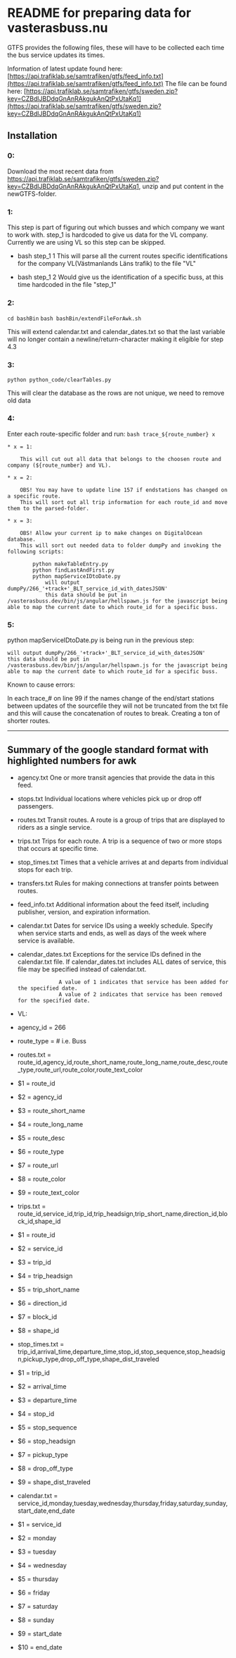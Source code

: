 # README for preparing data for vasterasbuss.nu 

GTFS provides the following files, these will have to be collected each time the bus service updates its times. 

Information of latest update found here: 	[https://api.trafiklab.se/samtrafiken/gtfs/feed_info.txt](https://api.trafiklab.se/samtrafiken/gtfs/feed_info.txt)
The file can be found here: 				[https://api.trafiklab.se/samtrafiken/gtfs/sweden.zip?key=CZBdlJBDdqGnAnRAkgukAnQtPxUtaKq1](https://api.trafiklab.se/samtrafiken/gtfs/sweden.zip?key=CZBdlJBDdqGnAnRAkgukAnQtPxUtaKq1)


## Installation 

### 0:


Download the most recent data from https://api.trafiklab.se/samtrafiken/gtfs/sweden.zip?key=CZBdlJBDdqGnAnRAkgukAnQtPxUtaKq1, 
unzip and put content in the newGTFS-folder. 

### 1:

This step is part of figuring out which busses and which company we want to work with. step_1 is hardcoded to give us data
for the VL company. Currently we are using VL so this step can be skipped. 

* bash step_1 1
	This will parse all the current routes specific identifications for the company VL(Västmanlands Läns trafik) to the file "VL"  

* bash step_1 2
	Would give us the identification of a specific buss, at this time hardcoded in the file "step_1"

### 2:
`cd bashBin`
`bash bashBin/extendFileForAwk.sh`

This will extend calendar.txt and calendar_dates.txt so that the last variable will no longer contain a newline/return-character making it eligible for step 4.3

### 3:

`python python_code/clearTables.py`

This will clear the database as the rows are not unique, we need to remove old data

### 4:

Enter each route-specific folder and run: `bash trace_${route_number} x`
	

	* x = 1: 

		This will cut out all data that belongs to the choosen route and company (${route_number} and VL). 
		
	* x = 2:	

		OBS! You may have to update line 157 if endstations has changed on a specific route. 
		This will sort out all trip information for each route_id and move them to the parsed-folder.

	* x = 3: 
	
		OBS! Allow your current ip to make changes on DigitalOcean database.
		This will sort out needed data to folder dumpPy and invoking the following scripts: 

			python makeTableEntry.py
			python findLastAndFirst.py
			python mapServiceIDtoDate.py
				will output dumpPy/266_'+track+'_BLT_service_id_with_datesJSON'
				this data should be put in /vasterasbuss.dev/bin/js/angular/hellspawn.js for the javascript being able to map the current date to which route_id for a specific buss. 
### 5: 

python mapServiceIDtoDate.py is being run in the previous step:

	will output dumpPy/266_'+track+'_BLT_service_id_with_datesJSON'
	this data should be put in /vasterasbuss.dev/bin/js/angular/hellspawn.js for the javascript being able to map the current date to which route_id for a specific buss. 


Known to cause errors:

In each trace_# on line 99 if the names change of the end/start stations between updates of the sourcefile they will not be truncated from the txt file and this will cause the concatenation of routes to break. Creating a ton of shorter routes. 


----------------------------------------------------------------------
Summary of the google standard format with highlighted numbers for awk
----------------------------------------------------------------------

* agency.txt			One or more transit agencies that provide the data in this feed.

* stops.txt			Individual locations where vehicles pick up or drop off passengers.

* routes.txt			Transit routes. A route is a group of trips that are displayed to riders as a single service.	

* trips.txt			Trips for each route. A trip is a sequence of two or more stops that occurs at specific time.	

*  stop_times.txt		Times that a vehicle arrives at and departs from individual stops for each trip.

*  transfers.txt		Rules for making connections at transfer points between routes.

*  feed_info.txt		Additional information about the feed itself, including publisher, version, and expiration information.

*  calendar.txt		Dates for service IDs using a weekly schedule. Specify when service starts and ends, as well as days of the week
					where service is available.

*  calendar_dates.txt	Exceptions for the service IDs defined in the calendar.txt file. If calendar_dates.txt includes ALL dates of 
					service, this file may be specified instead of calendar.txt.

				    A value of 1 indicates that service has been added for the specified date.
					A value of 2 indicates that service has been removed for the specified date.

*  VL:
*  agency_id = 266
*  route_type = # i.e. Buss

*  routes.txt = route_id,agency_id,route_short_name,route_long_name,route_desc,route_type,route_url,route_color,route_text_color

* 	$1 = route_id
* 	$2 = agency_id
* 	$3 = route_short_name
* 	$4 = route_long_name
* 	$5 = route_desc
* 	$6 = route_type
* 	$7 = route_url
* 	$8 = route_color
* 	$9 = route_text_color

*  trips.txt = route_id,service_id,trip_id,trip_headsign,trip_short_name,direction_id,block_id,shape_id

*  	$1 = route_id
* 	$2 = service_id
* 	$3 = trip_id
* 	$4 = trip_headsign
* 	$5 = trip_short_name
* 	$6 = direction_id
* 	$7 = block_id
* 	$8 = shape_id

*  stop_times.txt = trip_id,arrival_time,departure_time,stop_id,stop_sequence,stop_headsign,pickup_type,drop_off_type,shape_dist_traveled

* 	$1 = trip_id
* 	$2 = arrival_time
* 	$3 = departure_time
* 	$4 = stop_id
* 	$5 = stop_sequence
* 	$6 = stop_headsign
* 	$7 = pickup_type
* 	$8 = drop_off_type
* 	$9 = shape_dist_traveled

*  calendar.txt = service_id,monday,tuesday,wednesday,thursday,friday,saturday,sunday,start_date,end_date

* 	$1 	= service_id
* 	$2 	= monday
*  	$3 	= tuesday
*  	$4 	= wednesday
* 	$5 	= thursday
* 	$6 	= friday
* 	$7 	= saturday
* 	$8 	= sunday
* 	$9 	= start_date
* 	$10 = end_date	
